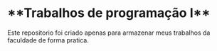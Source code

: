 <h1>**Trabalhos de programação I**</h1>

<p>Este repositorio foi criado apenas para armazenar meus trabalhos da faculdade de forma pratica.</p>
